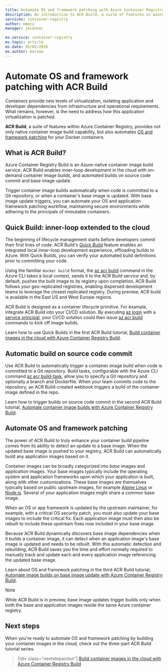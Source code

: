 ```yaml
---
title: Automate OS and framework patching with Azure Container Registry Build (ACR Build)
description: An introduction to ACR Build, a suite of features in Azure Container Registry that provides secure, automated container image build and patching in the cloud.
services: container-registry
author: mmacy
manager: jeconnoc

ms.service: container-registry
ms.topic: article
ms.date: 05/02/2018
ms.author: marsma
---
```


# Automate OS and framework patching with ACR Build

Containers provide new levels of virtualization, isolating application and developer dependencies from infrastructure and operational requirements. What remains, however, is the need to address how this application virtualization is patched.

**ACR Build**, a suite of features within Azure Container Registry, provides not only native container image build capability, but also automates [OS and framework patching](#automate-os-and-framework-patching) for your Docker containers.

## What is ACR Build?

Azure Container Registry Build is an Azure-native container image build service. ACR Build enables inner-loop development in the cloud with on-demand container image builds, and automated builds on source code commit and base image update.

Trigger container image builds automatically when code is committed to a Git repository, or when a container's base image is updated. With base image update triggers, you can automate your OS and application framework patching workflow, maintaining secure environments while adhering to the principals of immutable containers.

## Quick Build: inner-loop extended to the cloud

The beginning of lifecycle management starts before developers commit their first lines of code. ACR Build's [Quick Build](container-registry-tutorial-quick-build.md) feature enables an integrated local inner-loop development experience, offloading builds to Azure. With Quick Builds, you can verify your automated build definitions prior to committing your code.

Using the familiar `docker build` format, the [az acr build][az-acr-build] command in the Azure CLI takes a local context, sends it to the ACR Build service and, by default, pushes the built image to its registry upon completion. ACR Build follows your geo-replicated registries, enabling dispersed development teams to leverage the closest replicated registry. During preview, ACR build is available in the East US and West Europe regions.

ACR Build is designed as a container lifecycle primitive. For example, integrate ACR Build into your CI/CD solution. By executing [az login][az-login] with a [service principal][az-login-service-principal], your CI/CD solution could then issue [az acr build][az-acr-build] commands to kick off image builds.

Learn how to use Quick Builds in the first ACR Build tutorial, [Build container images in the cloud with Azure Container Registry Build](container-registry-tutorial-quick-build.md).

## Automatic build on source code commit

Use ACR Build to automatically trigger a container image build when code is committed to a Git repository. Build tasks, configurable with the Azure CLI command [az acr build-task][az-acr-build-task], allow you to specify a Git repository and optionally a branch and Dockerfile. When your team commits code to the repository, an ACR Build-created webhook triggers a build of the container image defined in the repo.

Learn how to trigger builds on source code commit in the second ACR Build tutorial, [Automate container image builds with Azure Container Registry Build](container-registry-tutorial-build-task.md).

## Automate OS and framework patching

The power of ACR Build to truly enhance your container build pipeline comes from its ability to detect an update to a base image. When the updated base image is pushed to your registry, ACR Build can automatically build any application images based on it.

Container images can be broadly categorized into *base* images and *application* images. Your base images typically include the operating system and application frameworks upon which your application is built, along with other customizations. These base images are themselves typically based on public upstream images, for example [Alpine Linux][base-alpine] or [Node.js][base-node]. Several of your application images might share a common base image.

When an OS or app framework is updated by the upstream maintainer, for example, with a critical OS security patch, you must also update your base images to include the critical fix. Each application image must then also be rebuilt to include these upstream fixes now included in your base image.

Because ACR Build dynamically discovers base image dependencies when it builds a container image, it can detect when an application image's base image is updated and needs to be rebuilt. With this automatic detection and rebuilding, ACR Build saves you the time and effort normally required to manually track and update each and every application image referencing the updated base image.

Learn about OS and framework patching in the third ACR Build tutorial, [Automate image builds on base image update with Azure Container Registry Build](container-registry-tutorial-base-image-update.md).

> [!NOTE]
> While ACR Build is in preview, base image updates trigger builds only when both the base and application images reside the same Azure container registry.

## Next steps

When you're ready to automate OS and framework patching by building your container images in the cloud, check out the three-part ACR Build tutorial series.

> [!div class="nextstepaction"]
> [Build container images in the cloud with Azure Container Registry Build](container-registry-tutorial-quick-build.md)

<!-- LINKS - External -->
[base-alpine]: https://hub.docker.com/_/alpine/
[base-dotnet]: https://hub.docker.com/r/microsoft/dotnet/
[base-node]: https://hub.docker.com/_/node/
[base-windows]: https://hub.docker.com/r/microsoft/nanoserver/
[sample-archive]: https://github.com/Azure-Samples/acr-build-helloworld-node/archive/master.zip
[terms-of-use]: https://azure.microsoft.com/support/legal/preview-supplemental-terms/

<!-- LINKS - Internal -->
[azure-cli]: /cli/azure/install-azure-cli
[az-acr-build]: /cli/azure/acr#az-acr-build
[az-acr-build-task]: /cli/azure/acr#az-acr-build-task
[az-login]: /cli/azure/reference-index#az-login
[az-login-service-principal]: /cli/azure/authenticate-azure-cli#log-in-with-a-service-principal

<!-- IMAGES -->
[quick-build-01-fork]: ./media/container-registry-tutorial-quick-build/quick-build-01-fork.png
[quick-build-02-browser]: ./media/container-registry-tutorial-quick-build/quick-build-02-browser.png
